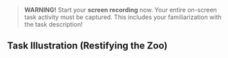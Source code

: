 
 > **WARNING!** Start your **screen recording** now. Your entire on-screen task activity must be captured. This includes your familiarization with the task description!

## Task Illustration (Restifying the Zoo)










